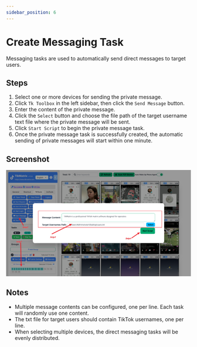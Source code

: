 ```yaml
---
sidebar_position: 6
---
```


# Create Messaging Task

Messaging tasks are used to automatically send direct messages to target users.

## Steps

1. Select one or more devices for sending the private message.
2. Click `Tk Toolbox` in the left sidebar, then click the `Send Message` button.
3. Enter the content of the private message.
4. Click the `Select` button and choose the file path of the target username text file where the private message will be sent.
5. Click `Start Script` to begin the private message task.
6. Once the private message task is successfully created, the automatic sending of private messages will start within one minute.

## Screenshot

![create-messagejob](../img/message.png)

## Notes

- Multiple message contents can be configured, one per line. Each task will randomly use one content.
- The txt file for target users should contain TikTok usernames, one per line.
- When selecting multiple devices, the direct messaging tasks will be evenly distributed.

